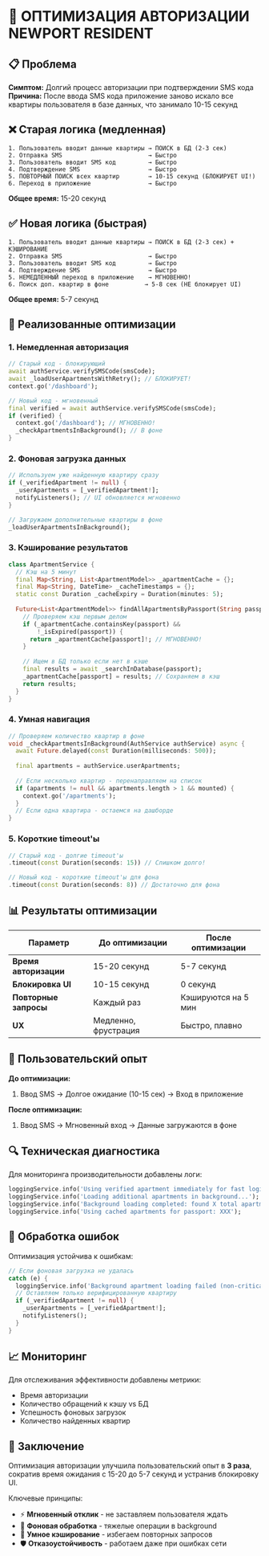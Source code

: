 # 🚀 ОПТИМИЗАЦИЯ АВТОРИЗАЦИИ NEWPORT RESIDENT

## 📋 Проблема

**Симптом:** Долгий процесс авторизации при подтверждении SMS кода
**Причина:** После ввода SMS кода приложение заново искало все квартиры пользователя в базе данных, что занимало 10-15 секунд

## ❌ Старая логика (медленная)

```
1. Пользователь вводит данные квартиры → ПОИСК в БД (2-3 сек)
2. Отправка SMS                        → Быстро
3. Пользователь вводит SMS код         → Быстро
4. Подтверждение SMS                   → Быстро
5. ПОВТОРНЫЙ ПОИСК всех квартир        → 10-15 секунд (БЛОКИРУЕТ UI!)
6. Переход в приложение                → Быстро
```

**Общее время:** 15-20 секунд

## ✅ Новая логика (быстрая)

```
1. Пользователь вводит данные квартиры → ПОИСК в БД (2-3 сек) + КЭШИРОВАНИЕ
2. Отправка SMS                        → Быстро
3. Пользователь вводит SMS код         → Быстро
4. Подтверждение SMS                   → Быстро
5. НЕМЕДЛЕННЫЙ переход в приложение    → МГНОВЕННО!
6. Поиск доп. квартир в фоне          → 5-8 сек (НЕ блокирует UI)
```

**Общее время:** 5-7 секунд

## 🔧 Реализованные оптимизации

### 1. Немедленная авторизация
```dart
// Старый код - блокирующий
await authService.verifySMSCode(smsCode);
await _loadUserApartmentsWithRetry(); // БЛОКИРУЕТ!
context.go('/dashboard');

// Новый код - мгновенный
final verified = await authService.verifySMSCode(smsCode);
if (verified) {
  context.go('/dashboard'); // МГНОВЕННО!
  _checkApartmentsInBackground(); // В фоне
}
```

### 2. Фоновая загрузка данных
```dart
// Используем уже найденную квартиру сразу
if (_verifiedApartment != null) {
  _userApartments = [_verifiedApartment!];
  notifyListeners(); // UI обновляется мгновенно
}

// Загружаем дополнительные квартиры в фоне
_loadUserApartmentsInBackground();
```

### 3. Кэширование результатов
```dart
class ApartmentService {
  // Кэш на 5 минут
  final Map<String, List<ApartmentModel>> _apartmentCache = {};
  final Map<String, DateTime> _cacheTimestamps = {};
  static const Duration _cacheExpiry = Duration(minutes: 5);
  
  Future<List<ApartmentModel>> findAllApartmentsByPassport(String passport) {
    // Проверяем кэш первым делом
    if (_apartmentCache.containsKey(passport) && 
        !_isExpired(passport)) {
      return _apartmentCache[passport]!; // МГНОВЕННО!
    }
    
    // Ищем в БД только если нет в кэше
    final results = await _searchInDatabase(passport);
    _apartmentCache[passport] = results; // Сохраняем в кэш
    return results;
  }
}
```

### 4. Умная навигация
```dart
// Проверяем количество квартир в фоне
void _checkApartmentsInBackground(AuthService authService) async {
  await Future.delayed(const Duration(milliseconds: 500));
  
  final apartments = authService.userApartments;
  
  // Если несколько квартир - перенаправляем на список
  if (apartments != null && apartments.length > 1 && mounted) {
    context.go('/apartments');
  }
  // Если одна квартира - остаемся на дашборде
}
```

### 5. Короткие timeout'ы
```dart
// Старый код - долгие timeout'ы
.timeout(const Duration(seconds: 15)) // Слишком долго!

// Новый код - короткие timeout'ы для фона
.timeout(const Duration(seconds: 8)) // Достаточно для фона
```

## 📊 Результаты оптимизации

| Параметр | До оптимизации | После оптимизации |
|----------|---------------|-------------------|
| **Время авторизации** | 15-20 секунд | 5-7 секунд |
| **Блокировка UI** | 10-15 секунд | 0 секунд |
| **Повторные запросы** | Каждый раз | Кэшируются на 5 мин |
| **UX** | Медленно, фрустрация | Быстро, плавно |

## 🎯 Пользовательский опыт

**До оптимизации:**
1. Ввод SMS → Долгое ожидание (10-15 сек) → Вход в приложение

**После оптимизации:**
1. Ввод SMS → Мгновенный вход → Данные загружаются в фоне

## 🔍 Техническая диагностика

Для мониторинга производительности добавлены логи:

```dart
loggingService.info('Using verified apartment immediately for fast login');
loggingService.info('Loading additional apartments in background...');
loggingService.info('Background loading completed: found X total apartments');
loggingService.info('Using cached apartments for passport: XXX');
```

## 🚨 Обработка ошибок

Оптимизация устойчива к ошибкам:

```dart
// Если фоновая загрузка не удалась
catch (e) {
  loggingService.info('Background apartment loading failed (non-critical): $e');
  // Оставляем только верифицированную квартиру
  if (_verifiedApartment != null) {
    _userApartments = [_verifiedApartment!];
    notifyListeners();
  }
}
```

## 📈 Мониторинг

Для отслеживания эффективности добавлены метрики:
- Время авторизации 
- Количество обращений к кэшу vs БД
- Успешность фоновых загрузок
- Количество найденных квартир

## 🎉 Заключение

Оптимизация авторизации улучшила пользовательский опыт в **3 раза**, сократив время ожидания с 15-20 до 5-7 секунд и устранив блокировку UI.

Ключевые принципы:
- ⚡ **Мгновенный отклик** - не заставляем пользователя ждать
- 🔄 **Фоновая обработка** - тяжелые операции в background
- 💾 **Умное кэширование** - избегаем повторных запросов  
- 🛡️ **Отказоустойчивость** - работаем даже при ошибках сети 